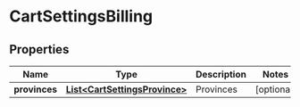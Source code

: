 
# CartSettingsBilling

## Properties
Name | Type | Description | Notes
------------ | ------------- | ------------- | -------------
**provinces** | [**List&lt;CartSettingsProvince&gt;**](CartSettingsProvince.md) | Provinces |  [optional]



